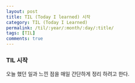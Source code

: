 ```yaml
---
layout: post
title: TIL (Today I learned) 시작
category: TIL (Today I Learned)
permalink: /til/:year/:month/:day/:title/
tags: [TIL]
comments: true
---
```

### TIL 시작
오늘 했던 일과 느낀 점을 매일 간단하게 정리 하려고 한다.

